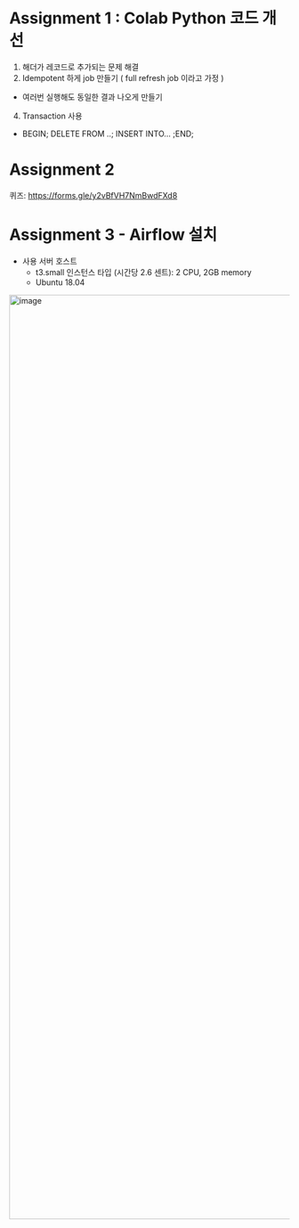 # Assignment 1 : Colab Python 코드 개선
1. 해더가 레코드로 추가되는 문제 해결
2. Idempotent 하게 job 만들기 ( full refresh job 이라고 가정 ) 
  - 여러번 실행해도 동일한 결과 나오게 만들기
4. Transaction 사용 
  - BEGIN; DELETE FROM ..; INSERT INTO… ;END;


# Assignment 2
퀴즈: https://forms.gle/y2vBfVH7NmBwdFXd8

# Assignment 3 - Airflow 설치
- 사용 서버 호스트 
  -  t3.small 인스턴스 타입 (시간당 2.6 센트): 2 CPU, 2GB memory
  -  Ubuntu 18.04
<img width="1661" alt="image" src="https://user-images.githubusercontent.com/65941186/158052028-4037fb8a-aacf-4782-a7fc-62be3bbde132.png">
